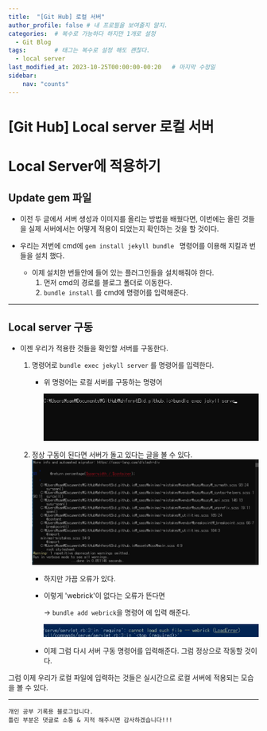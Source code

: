 ```yaml
---
title:  "[Git Hub] 로컬 서버"
author_profile: false # 내 프로필을 보여줄지 말지.
categories:  # 복수로 가능하다 하지만 1개로 설정
  - Git Blog
tags:        # 태그는 복수로 설정 해도 괜찮다.
  - local server 
last_modified_at: 2023-10-25T00:00:00-00:20   # 마지막 수정일
sidebar: 
    nav: "counts"
---
```


# [Git Hub] Local server 로컬 서버
# Local Server에 적용하기

  

  

  

## Update gem 파일

- 이전 두 글에서 서버 생성과 이미지를 올리는 방법을 배웠다면, 이번에는 올린 것들을 실제 서버에서는 어떻게 적용이 되었는지 확인하는 것을 할 것이다.

  

- 우리는 저번에 cmd에 ```gem install jekyll bundle ```   명령어를 이용해 지킬과 번들을 설치 했다.
  - 이제 설치한 번들안에 들어 있는 플러그인들을 설치해줘야 한다.
    1. 먼저 cmd의 경로를 블로그 폴더로 이동한다.
    2.  ```bundle install``` 를  cmd에 명령어를 입력해준다.



  

  

---

  

  

## Local server 구동

- 이젠 우리가 적용한 것들을 확인할 서버를 구동한다.

  1. 명령어로 ```bundle exec jekyll server```  를 명령어를 입력한다.

     - 위 명령어는 로컬 서버를 구동하는 명령어

       ![image-20231025173825171](/images/2023-10-25-local-server/image-20231025173825171.png)
     

  2. 정상 구동이 된다면 서버가 돌고 있다는 글을 볼 수 있다.
     ![image-20231025174005058](/images/2023-10-25-local-server/image-20231025174005058.png)

       

       

     - 하지만 가끔 오류가 있다.

     - 이렇게  'webrick'이 없다는 오류가 뜬다면

       -> ```bundle add webrick```을 명령어 에 입력 해준다.

       <img src="/images/2023-10-25-local-server/image-20231025174127355.png" alt="image-20231025174127355" style="zoom:150%;" />

     - 이제 그럼  다시 서버 구동 명령어를 입력해준다. 그럼 정상으로 작동할 것이다.

  

  



그럼 이제 우리가 로컬 파일에 입력하는 것들은 실시간으로 로컬 서버에 적용되는 모습을 볼 수 있다.

---

```
개인 공부 기록용 블로그입니다.
틀린 부분은 댓글로 소통 & 지적 해주시면 감사하겠습니다!!!
```
